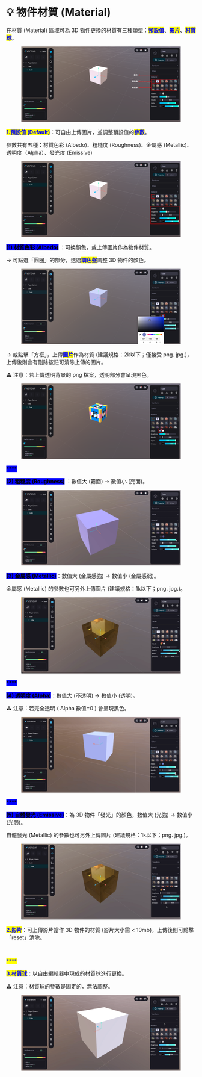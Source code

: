 # 💡 物件材質 (Material)

在材質 (Material) 區域可為 3D 物件更換的材質有三種類型：<mark style="color:blue;">**預設值**</mark>、<mark style="color:blue;">**影片**</mark>、<mark style="color:blue;">**材質球**</mark>。

<figure><img src="../../../.gitbook/assets/Frame 126.png" alt=""><figcaption></figcaption></figure>



<mark style="color:blue;">**1.預設值 (Default)**</mark>：可自由上傳圖片，並調整預設值的<mark style="color:blue;">**參數**</mark>。

參數共有五種：材質色彩 (Albedo)、粗糙度 (Roughness)、金屬感 (Metallic)、透明度（Alpha）、發光度 (Emissive)

<figure><img src="../../../.gitbook/assets/Frame 127.png" alt=""><figcaption></figcaption></figure>



<mark style="background-color:blue;">**(1) 材質色彩 (Albedo)**</mark> ：可換顏色，或上傳圖片作為物件材質。

\-> 可點選「圓圈」的部分，透過<mark style="color:blue;">**調色盤**</mark>調整 3D 物件的顏色。

<figure><img src="../../../.gitbook/assets/Frame 130.png" alt=""><figcaption></figcaption></figure>

\-> 或點擊「方框」，上傳<mark style="color:blue;">**圖片**</mark>作為材質 (建議規格：2k以下；僅接受 png. jpg.)，上傳後則會有刪除按鈕可清除上傳的圖片。

⚠️ 注意：若上傳透明背景的 png 檔案，透明部分會呈現黑色。

<figure><img src="../../../.gitbook/assets/Frame 129.png" alt=""><figcaption></figcaption></figure>

<mark style="background-color:blue;">****</mark>

<mark style="background-color:blue;">**(2) 粗糙度 (Roughness)**</mark> ：數值大 (霧面) -> 數值小 (亮面)。

<figure><img src="../../../.gitbook/assets/粗糙度.gif" alt=""><figcaption></figcaption></figure>



<mark style="background-color:blue;">**(3) 金屬感 (Metallic)**</mark>：數值大 (金屬感強) -> 數值小 (金屬感弱)。

金屬感 (Metallic) 的參數也可另外上傳圖片 (建議規格：1k以下；png. jpg.)。

<figure><img src="../../../.gitbook/assets/金屬.gif" alt=""><figcaption></figcaption></figure>

<mark style="background-color:blue;">****</mark>

<mark style="background-color:blue;">**(4) 透明度 (Alpha)**</mark>：數值大 (不透明) -> 數值小 (透明)。

⚠️ 注意：若完全透明 ( Alpha 數值=0 ) 會呈現黑色。

<figure><img src="../../../.gitbook/assets/Alpha (1).gif" alt=""><figcaption></figcaption></figure>

<mark style="background-color:blue;">****</mark>

<mark style="background-color:blue;">**(5) 自體發光 (Emissive)**</mark>：為 3D 物件「發光」的顏色，數值大 (光強) -> 數值小 (光弱)。

自體發光 (Metallic) 的參數也可另外上傳圖片 (建議規格：1k以下；png. jpg.)。

<figure><img src="../../../.gitbook/assets/自體發光.gif" alt=""><figcaption></figcaption></figure>



<mark style="color:blue;">**2.影片**</mark>：可上傳影片當作 3D 物件的材質 (影片大小需 < 10mb)，上傳後則可點擊「reset」清除。

<figure><img src="../../../.gitbook/assets/video.gif" alt=""><figcaption></figcaption></figure>

<mark style="color:blue;">****</mark>

<mark style="color:blue;">**3.材質球**</mark>：以自由編輯器中現成的材質球進行更換。

⚠️ 注意：材質球的參數是固定的，無法調整。

<figure><img src="../../../.gitbook/assets/PBR.gif" alt=""><figcaption></figcaption></figure>
